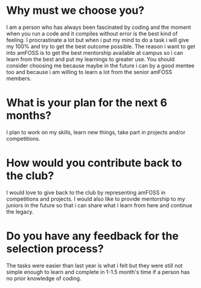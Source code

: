 # Why must we choose you?

I am a person who has always been fascinated by coding and the moment when you run a code and it compiles without error is the best kind of feeling. I procrastinate a lot but when i put my mind to do a task i will give my 100% and try to get the best outcome possible. The reason i want to get into amFOSS is to get the best mentorship available at campus so i can learn from the best and put my learnings to greater use. You should consider choosing me because maybe in the future i can by a good mentee too and because i am willing to learn a lot from the senior amFOSS members.

# What is your plan for the next 6 months?

I plan to work on my skills, learn new things, take part in projects and/or competitions.

# How would you contribute back to the club?

I would love to give back to the club by representing amFOSS in competitions and projects. I would also like to provide mentorship to my juniors in the future so that i can share what i learn from here and continue the legacy.

# Do you have any feedback for the selection process?

The tasks were easier than last year is what i felt but they were still not simple enough to learn and complete in 1-1.5 month's time if a person has no prior knowledge of coding.
